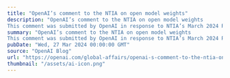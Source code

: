 ```yaml
---
title: "OpenAI’s comment to the NTIA on open model weights"
description: "OpenAI’s comment to the NTIA on open model weights
This comment was submitted by OpenAI in response to NTIA’s March 2024 Request for Information on Dual-Use Foundation Models with Widely Available Weights."
summary: "OpenAI’s comment to the NTIA on open model weights
This comment was submitted by OpenAI in response to NTIA’s March 2024 Request for Information on Dual-Use Foundation Models with Widely Available Weights."
pubDate: "Wed, 27 Mar 2024 00:00:00 GMT"
source: "OpenAI Blog"
url: "https://openai.com/global-affairs/openai-s-comment-to-the-ntia-on-open-model-weights"
thumbnail: "/assets/ai-icon.png"
---
```


